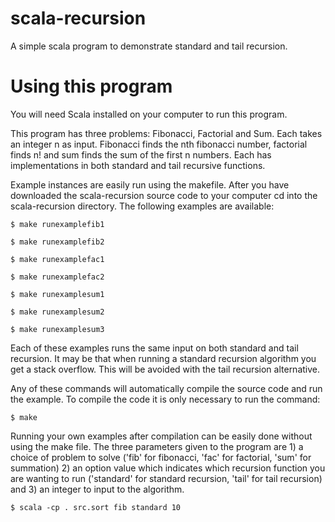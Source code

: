 # scala-recursion
A simple scala program to demonstrate standard and tail recursion.

# Using this program
You will need Scala installed on your computer to run this program.

This program has three problems: Fibonacci, Factorial and Sum. Each takes an integer n as input. Fibonacci finds the nth fibonacci number, factorial finds n! and sum finds the sum of the first n numbers. Each has implementations in both standard and tail recursive functions.

Example instances are easily run using the makefile. After you have downloaded the scala-recursion source code to your computer cd into the scala-recursion directory. The following examples are available:

``$ make runexamplefib1``

``$ make runexamplefib2``

``$ make runexamplefac1``

``$ make runexamplefac2``

``$ make runexamplesum1``

``$ make runexamplesum2``

``$ make runexamplesum3``

Each of these examples runs the same input on both standard and tail recursion. It may be that when running a standard recursion algorithm you get a stack overflow. This will be avoided with the tail recursion alternative.

Any of these commands will automatically compile the source code and run the example. To compile the code it is only necessary to run the command: 

``$ make``

Running your own examples after compilation can be easily done without using the make file. The three parameters given to the program are 1) a choice of problem to solve ('fib' for fibonacci, 'fac' for factorial, 'sum' for summation) 2) an option value which indicates which recursion function you are wanting to run ('standard' for standard recursion, 'tail' for tail recursion) and 3) an integer to input to the algorithm.

``$ scala -cp . src.sort fib standard 10``

